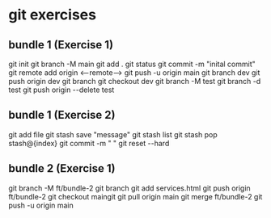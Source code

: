 # git exercises

## bundle 1 (Exercise 1)
git init
git branch -M main
git add .
git status
git commit -m "inital commit"
git remote add origin <--remote-->
git push -u origin main
git branch dev
git push origin dev
git branch
git checkout dev
git branch -M test
git branch -d test
git push origin --delete test


## bundle 1 (Exercise 2)
git add file
git stash save "message"
git stash list 
git stash pop stash@{index}
git commit -m " "
git reset --hard 

## bundle 2 (Exercise 1)
git branch -M ft/bundle-2
git branch
git add services.html
git push origin ft/bundle-2
git checkout maingit 
git pull origin main
git merge ft/bundle-2
git push -u origin main